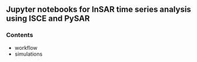 ## Jupyter notebooks for InSAR time series analysis using ISCE and PySAR

### Contents
- workflow
- simulations
